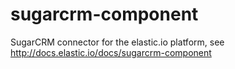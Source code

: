 # sugarcrm-component
SugarCRM connector for the elastic.io platform, see http://docs.elastic.io/docs/sugarcrm-component
